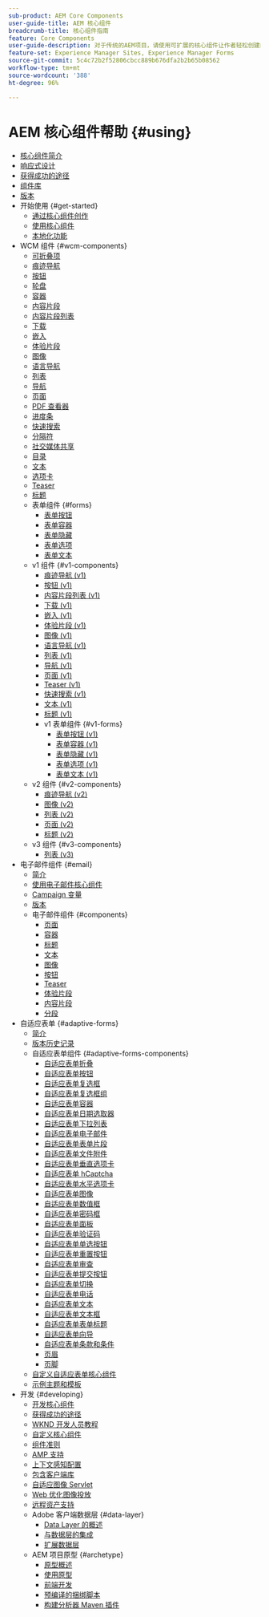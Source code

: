 ```yaml
---
sub-product: AEM Core Components
user-guide-title: AEM 核心组件
breadcrumb-title: 核心组件指南
feature: Core Components
user-guide-description: 对于传统的AEM项目，请使用可扩展的核心组件让作者轻松创建内容。
feature-set: Experience Manager Sites, Experience Manager Forms
source-git-commit: 5c4c72b2f52806cbcc889b676dfa2b2b65b08562
workflow-type: tm+mt
source-wordcount: '388'
ht-degree: 96%

---
```



# AEM 核心组件帮助 {#using}

+ [核心组件简介](/help/introduction.md)
+ [响应式设计](/help/responsive.md)
+ [获得成功的途径](/help/developing/success.md)
+ [组件库](https://adobe.com/go/aem_cmp_library_cn)
+ [版本](/help/versions.md)
+ 开始使用 {#get-started}
   + [通过核心组件创作](/help/get-started/authoring.md)
   + [使用核心组件](/help/get-started/using.md)
   + [本地化功能](/help/get-started/localization.md)
+ WCM 组件 {#wcm-components}
   + [可折叠项](/help/components/accordion.md)
   + [痕迹导航](/help/components/breadcrumb.md)
   + [按钮](/help/components/button.md)
   + [轮盘](/help/components/carousel.md)
   + [容器](/help/components/container.md)
   + [内容片段](/help/components/content-fragment-component.md)
   + [内容片段列表](/help/components/content-fragment-list.md)
   + [下载](/help/components/download.md)
   + [嵌入](/help/components/embed.md)
   + [体验片段](/help/components/experience-fragment.md)
   + [图像](/help/components/image.md)
   + [语言导航](/help/components/language-navigation.md)
   + [列表](/help/components/list.md)
   + [导航](/help/components/navigation.md)
   + [页面](/help/components/page.md)
   + [PDF 查看器](/help/components/pdf-viewer.md)
   + [进度条](/help/components/progress-bar.md)
   + [快速搜索](/help/components/quick-search.md)
   + [分隔符](/help/components/separator.md)
   + [社交媒体共享](/help/components/sharing.md)
   + [目录](/help/components/tableofcontents.md)
   + [文本](/help/components/text.md)
   + [选项卡](/help/components/tabs.md)
   + [Teaser](/help/components/teaser.md)
   + [标题](/help/components/title.md)
   + 表单组件 {#forms}
      + [表单按钮](/help/components/forms/form-button.md)
      + [表单容器](/help/components/forms/form-container.md)
      + [表单隐藏](/help/components/forms/form-hidden.md)
      + [表单选项](/help/components/forms/form-options.md)
      + [表单文本](/help/components/forms/form-text.md)
   + v1 组件  {#v1-components}
      + [痕迹导航 (v1)](/help/components/v1/breadcrumb-v1.md)
      + [按钮 (v1)](/help/components/v1/button.md)
      + [内容片段列表 (v1)](/help/components/v1/content-fragment-list.md)
      + [下载 (v1)](/help/components/v1/download.md)
      + [嵌入 (v1)](/help/components/v1/embed.md)
      + [体验片段 (v1)](/help/components/v1/experience-fragment.md)
      + [图像 (v1)](/help/components/v1/image-v1.md)
      + [语言导航 (v1)](/help/components/v1/language-navigation.md)
      + [列表 (v1)](/help/components/v1/list-v1.md)
      + [导航 (v1)](/help/components/v1/navigation.md)
      + [页面 (v1)](/help/components/v1/page-v1.md)
      + [Teaser (v1)](/help/components/v1/teaser.md)
      + [快速搜索 (v1)](/help/components/v1/quick-search.md)
      + [文本 (v1)](/help/components/v1/text-v1.md)
      + [标题 (v1)](/help/components/v1/title-v1.md)
      + v1 表单组件  {#v1-forms}
         + [表单按钮 (v1)](/help/components/v1/form-button-v1.md)
         + [表单容器 (v1)](/help/components/v1/form-container-v1.md)
         + [表单隐藏 (v1)](/help/components/v1/form-hidden-v1.md)
         + [表单选项 (v1)](/help/components/v1/form-options-v1.md)
         + [表单文本 (v1)](/help/components/v1/form-text-v1.md)
   + v2 组件  {#v2-components}
      + [痕迹导航 (v2)](/help/components/v2/breadcrumb.md)
      + [图像 (v2)](/help/components/v2/image.md)
      + [列表 (v2)](/help/components/v2/list.md)
      + [页面 (v2)](/help/components/v2/page.md)
      + [标题 (v2)](/help/components/v2/title.md)
   + v3 组件  {#v3-components}
      + [列表 (v3)](/help/components/v3/list.md)
+ 电子邮件组件  {#email}
   + [简介](/help/email/introduction.md)
   + [使用电子邮件核心组件](/help/email/using.md)
   + [Campaign 变量](/help/email/campaign-variables.md)
   + [版本](/help/email/versions.md)
   + 电子邮件组件 {#components}
      + [页面](/help/email/components/page.md)
      + [容器](/help/email/components/container.md)
      + [标题](/help/email/components/title.md)
      + [文本](/help/email/components/text.md)
      + [图像](/help/email/components/image.md)
      + [按钮](/help/email/components/button.md)
      + [Teaser](/help/email/components/teaser.md)
      + [体验片段](/help/email/components/experience-fragment.md)
      + [内容片段](/help/email/components/content-fragment.md)
      + [分段](/help/email/components/segmentation.md)
+ 自适应表单 {#adaptive-forms}
   + [简介](/help/adaptive-forms/introduction.md)
   + [版本历史记录](/help/adaptive-forms/version.md)
   + 自适应表单组件  {#adaptive-forms-components}
      + [自适应表单折叠](/help/adaptive-forms/components/accordion.md)
      + [自适应表单按钮](/help/adaptive-forms/components/button.md)
      + [自适应表单复选框](/help/adaptive-forms/components/checkbox.md)
      + [自适应表单复选框组](/help/adaptive-forms/components/checkbox-group.md)
      + [自适应表单容器](/help/adaptive-forms/components/form-container.md)
      + [自适应表单日期选取器](/help/adaptive-forms/components/date-picker.md)
      + [自适应表单下拉列表](/help/adaptive-forms/components/drop-down-list.md)
      + [自适应表单电子邮件](/help/adaptive-forms/components/email.md)
      + [自适应表单表单片段](/help/adaptive-forms/components/adaptive-form-fragment.md)
      + [自适应表单文件附件](/help/adaptive-forms/components/file-attachment.md)
      + [自适应表单垂直选项卡](/help/adaptive-forms/components/vertical-tabs.md)
      + [自适应表单 hCaptcha](/help/adaptive-forms/components/hcaptcha.md)
      + [自适应表单水平选项卡](/help/adaptive-forms/components/horizontal-tabs.md)
      + [自适应表单图像](/help/adaptive-forms/components/image.md)
      + [自适应表单数值框](/help/adaptive-forms/components/numeric-box.md)
      + [自适应表单密码框](/help/adaptive-forms/components/password-box.md)
      + [自适应表单面板](/help/adaptive-forms/components/panel.md)
      + [自适应表单验证码](/help/adaptive-forms/components/adaptive-form-recaptcha.md)
      + [自适应表单单选按钮](/help/adaptive-forms/components/radio-button.md)
      + [自适应表单重置按钮](/help/adaptive-forms/components/reset-button.md)
      + [自适应表单审查](/help/adaptive-forms/components/review.md)
      + [自适应表单提交按钮](/help/adaptive-forms/components/submit-button.md)
      + [自适应表单切换](/help/adaptive-forms/components/adaptive-form-switch.md)
      + [自适应表单电话](/help/adaptive-forms/components/phone.md)
      + [自适应表单文本](/help/adaptive-forms/components/text.md)
      + [自适应表单文本框](/help/adaptive-forms/components/text-box.md)
      + [自适应表单表单标题](/help/adaptive-forms/components/form-title.md)
      + [自适应表单向导](/help/adaptive-forms/components/wizard.md)
      + [自适应表单条款和条件](/help/adaptive-forms/components/terms-and-conditions.md)
      + [页眉](/help/adaptive-forms/components/header.md)
      + [页脚](/help/adaptive-forms/components/footer.md)
   + [自定义自适应表单核心组件](/help/developing/customize-adaptive-forms-core-components.md)
   + [示例主题和模板](/help/adaptive-forms/sample-themes-templates-form-data-models-core-components.md)
+ 开发 {#developing}
   + [开发核心组件](/help/developing/overview.md)
   + [获得成功的途径](https://experienceleague.adobe.com/docs/experience-manager-core-components/using/success.html?lang=zh-Hans)
   + [WKND 开发人员教程](https://experienceleague.adobe.com/docs/experience-manager-learn/getting-started-wknd-tutorial-develop/overview.html?lang=zh-Hans)
   + [自定义核心组件](/help/developing/customizing.md)
   + [组件准则](/help/developing/guidelines.md)
   + [AMP 支持](/help/developing/amp.md)
   + [上下文感知配置](/help/developing/context-aware-configs.md)
   + [包含客户端库](/help/developing/including-clientlibs.md)
   + [自适应图像 Servlet](/help/developing/adaptive-image-servlet.md)
   + [Web 优化图像投放](/help/developing/web-optimized-image-delivery.md)
   + [远程资产支持](/help/developing/remote-assets.md)
   + Adobe 客户端数据层 {#data-layer}
      + [Data Layer 的概述](/help/developing/data-layer/overview.md)
      + [与数据层的集成](/help/developing/data-layer/integrations.md)
      + [扩展数据层](/help/developing/data-layer/extending.md)
   + AEM 项目原型 {#archetype}
      + [原型概述](/help/developing/archetype/overview.md)
      + [使用原型](/help/developing/archetype/using.md)
      + [前端开发](/help/developing/archetype/front-end.md)
      + [预编译的捆绑脚本](/help/developing/archetype/precompiled-bundled-scripts.md)
      + [构建分析器 Maven 插件](/help/developing/archetype/build-analyzer-maven-plugin.md)
